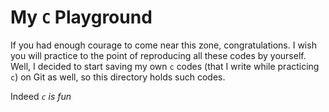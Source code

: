 # My `C` Playground
If you had enough courage to come near this zone, congratulations.
I wish you will practice to the point of reproducing all these codes by yourself.
Well, I decided to start saving my own `c` codes (that I write while practicing `c`) on Git as well, so this directory holds such codes.

Indeed *`c` is fun*

